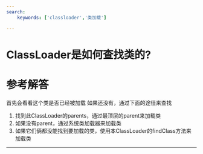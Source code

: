 ```yaml
---
search:
    keywords: ['classloader','类加载']

---
```



# ClassLoader是如何查找类的?

# 参考解答

首先会看看这个类是否已经被加载
如果还没有，通过下面的途径来查找
1. 找到此ClassLoader的parents，通过最顶层的parent来加载类
2. 如果没有parent，通过系统类加载器来加载类
3. 如果它们俩都没能找到要加载的类，使用本ClassLoader的findClass方法来加载类

---